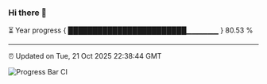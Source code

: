 ### Hi there 👋

⏳ Year progress { ████████████████████████▁▁▁▁▁▁ } 80.53 %

---

⏰ Updated on Tue, 21 Oct 2025 22:38:44 GMT

![Progress Bar CI](https://github.com/IshwaranRudhara/GIT-ACTION/workflows/Progress%20Bar%20CI/badge.svg)
